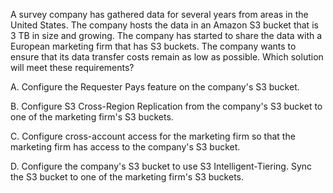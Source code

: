 A survey company has gathered data for several years from areas in the United States. The company hosts the data in an Amazon S3 bucket that is 3 TB in size and growing. The company has started to share the data with a European marketing firm that has S3 buckets. The company wants to ensure that its data transfer costs remain as low as possible. Which solution will meet these requirements? 

A. Configure the Requester Pays feature on the company's S3 bucket. 

B. Configure S3 Cross-Region Replication from the company's S3 bucket to one of the marketing firm's S3 buckets. 

C. Configure cross-account access for the marketing firm so that the marketing firm has access to the company's S3 bucket. 

D. Configure the company's S3 bucket to use S3 Intelligent-Tiering. Sync the S3 bucket to one of the marketing firm's S3 buckets.